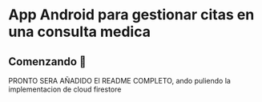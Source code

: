 # App Android para gestionar citas en una consulta medica

## Comenzando 🚀

PRONTO SERA AÑADIDO El README COMPLETO, ando puliendo la implementacion de cloud firestore
